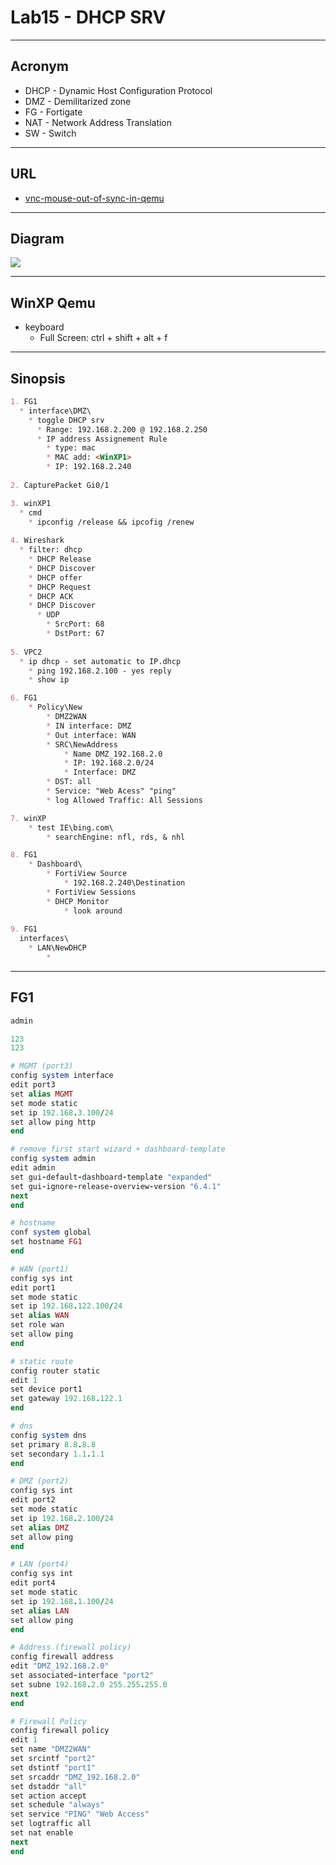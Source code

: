 # Lab15 - DHCP SRV

---

## Acronym
* DHCP - Dynamic Host Configuration Protocol
* DMZ - Demilitarized zone
* FG - Fortigate
* NAT - Network Address Translation
* SW - Switch

---

## URL
* [vnc-mouse-out-of-sync-in-qemu](https://gns3.com/community/featured/vnc-mouse-out-of-sync-in-qemu)

---

## Diagram
[<img src="https://i.imgur.com/nzEax4s.png">](https://i.imgur.com/nzEax4s.png)

---

## WinXP Qemu
* keyboard
  * Full Screen: ctrl + shift + alt + f

---

## Sinopsis
````md
1. FG1
  * interface\DMZ\
    * toggle DHCP srv
      * Range: 192.168.2.200 @ 192.168.2.250
      * IP address Assignement Rule
        * type: mac
        * MAC add: <WinXP1>
        * IP: 192.168.2.240
        
2. CapturePacket Gi0/1

3. winXP1
  * cmd
    * ipconfig /release && ipcofig /renew
   
4. Wireshark
  * filter: dhcp
    * DHCP Release
    * DHCP Discover
    * DHCP offer
    * DHCP Request
    * DHCP ACK
    * DHCP Discover
      * UDP
        * SrcPort: 68
        * DstPort: 67
        
5. VPC2
  * ip dhcp - set automatic to IP.dhcp
	* ping 192.168.2.100 - yes reply
	* show ip

6. FG1
	* Policy\New
		* DMZ2WAN
		* IN interface: DMZ
		* Out interface: WAN
		* SRC\NewAddress
			* Name DMZ_192.168.2.0
			* IP: 192.168.2.0/24
			* Interface: DMZ
		* DST: all
		* Service: "Web Acess" "ping"
		* log Allowed Traffic: All Sessions

7. winXP
	* test IE\bing.com\
		* searchEngine: nfl, rds, & nhl

8. FG1
	* Dashboard\
		* FortiView Source
			* 192.168.2.240\Destination
		* FortiView Sessions
		* DHCP Monitor
			* look around
		
9. FG1
  interfaces\
    * LAN\NewDHCP
	    * 

````

---

## FG1
````ruby
admin

123
123

# MGMT (port3)
config system interface
edit port3
set alias MGMT
set mode static
set ip 192.168.3.100/24
set allow ping http
end

# remove first start wizard + dashboard-template
config system admin
edit admin
set gui-default-dashboard-template "expanded"
set gui-ignore-release-overview-version "6.4.1"
next
end

# hostname
conf system global
set hostname FG1
end

# WAN (port1)
config sys int
edit port1
set mode static
set ip 192.168.122.100/24
set alias WAN
set role wan
set allow ping
end

# static route
config router static
edit 1
set device port1
set gateway 192.168.122.1
end

# dns
config system dns
set primary 8.8.8.8
set secondary 1.1.1.1
end

# DMZ (port2)
config sys int
edit port2
set mode static
set ip 192.168.2.100/24
set alias DMZ
set allow ping
end

# LAN (port4)
config sys int
edit port4
set mode static
set ip 192.168.1.100/24
set alias LAN
set allow ping
end

# Address (firewall policy)
config firewall address
edit "DMZ_192.168.2.0"
set associated-interface "port2"
set subne 192.168.2.0 255.255.255.0
next
end

# Firewall Policy
config firewall policy
edit 1
set name "DMZ2WAN"
set srcintf "port2"
set dstintf "port1"
set srcaddr "DMZ_192.168.2.0"
set dstaddr "all"
set action accept
set schedule "always"
set service "PING" "Web Access"
set logtraffic all
set nat enable
next
end

````


